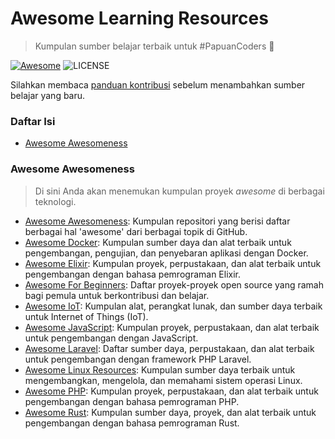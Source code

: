 # Awesome Learning Resources

> Kumpulan sumber belajar terbaik untuk #PapuanCoders 🚀

[![Awesome](https://cdn.rawgit.com/sindresorhus/awesome/d7305f38d29fed78fa85652e3a63e154dd8e8829/media/badge.svg)](https://github.com/papua-opensource/awesome-learning-resources) ![LICENSE](https://img.shields.io/github/license/mashape/apistatus.svg)

Silahkan membaca [panduan kontribusi](./CONTRIBUTING.md) sebelum menambahkan sumber belajar yang baru.

### Daftar Isi

- [Awesome Awesomeness](awesome-awesomeness)

### Awesome Awesomeness

> Di sini Anda akan menemukan kumpulan proyek _awesome_ di berbagai teknologi.

- [Awesome Awesomeness](https://github.com/bayandin/awesome-awesomeness): Kumpulan repositori yang berisi daftar berbagai hal 'awesome' dari berbagai topik di GitHub.
- [Awesome Docker](https://github.com/veggiemonk/awesome-docker): Kumpulan sumber daya dan alat terbaik untuk pengembangan, pengujian, dan penyebaran aplikasi dengan Docker.
- [Awesome Elixir](https://github.com/h4cc/awesome-elixir): Kumpulan proyek, perpustakaan, dan alat terbaik untuk pengembangan dengan bahasa pemrograman Elixir.
- [Awesome For Beginners](https://github.com/MunGell/awesome-for-beginners): Daftar proyek-proyek open source yang ramah bagi pemula untuk berkontribusi dan belajar.
- [Awesome IoT](https://github.com/HQarroum/awesome-iot): Kumpulan alat, perangkat lunak, dan sumber daya terbaik untuk Internet of Things (IoT).
- [Awesome JavaScript](https://github.com/sorrycc/awesome-javascript): Kumpulan proyek, perpustakaan, dan alat terbaik untuk pengembangan dengan JavaScript.
- [Awesome Laravel](https://github.com/titonova/awesome-laravel): Daftar sumber daya, perpustakaan, dan alat terbaik untuk pengembangan dengan framework PHP Laravel.
- [Awesome Linux Resources](https://github.com/itech001/awesome-linux-resources): Kumpulan sumber daya terbaik untuk mengembangkan, mengelola, dan memahami sistem operasi Linux.
- [Awesome PHP](https://github.com/ziadoz/awesome-php): Kumpulan proyek, perpustakaan, dan alat terbaik untuk pengembangan dengan bahasa pemrograman PHP.
- [Awesome Rust](https://github.com/rust-unofficial/awesome-rust): Kumpulan sumber daya, proyek, dan alat terbaik untuk pengembangan dengan bahasa pemrograman Rust.




